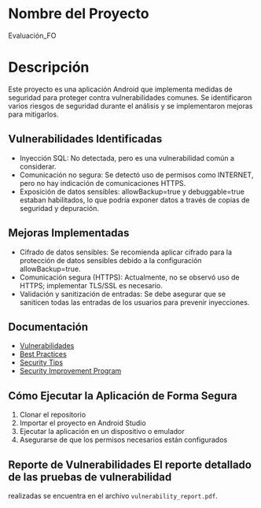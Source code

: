 # Nombre del Proyecto #
Evaluación_FO
# Descripción
Este proyecto es una aplicación Android que implementa medidas de seguridad para proteger contra vulnerabilidades comunes. Se identificaron varios riesgos de seguridad durante el análisis y se implementaron mejoras para mitigarlos.
## Vulnerabilidades Identificadas
- Inyección SQL: No detectada, pero es una vulnerabilidad común a considerar.
- Comunicación no segura: Se detectó uso de permisos como INTERNET, pero no hay indicación de comunicaciones HTTPS.
- Exposición de datos sensibles: allowBackup=true y debuggable=true estaban habilitados, lo que podría exponer datos a través de copias de seguridad y depuración.
## Mejoras Implementadas
- Cifrado de datos sensibles: Se recomienda aplicar cifrado para la protección de datos sensibles debido a la configuración allowBackup=true.
- Comunicación segura (HTTPS): Actualmente, no se observó uso de HTTPS; implementar TLS/SSL es necesario.
- Validación y sanitización de entradas: Se debe asegurar que se saniticen todas las entradas de los usuarios para prevenir inyecciones.
## Documentación
- [Vulnerabilidades](vulnerabilities.md)
- [Best Practices](best_practices.md)
- [Security Tips](security_tips.md)
- [Security Improvement Program](security_improvement_program.md)
## Cómo Ejecutar la Aplicación de Forma Segura
1. Clonar el repositorio
2. Importar el proyecto en Android Studio
3. Ejecutar la aplicación en un dispositivo o emulador
4. Asegurarse de que los permisos necesarios están configurados
## Reporte de Vulnerabilidades El reporte detallado de las pruebas de vulnerabilidad
realizadas se encuentra en el archivo `vulnerability_report.pdf`.

